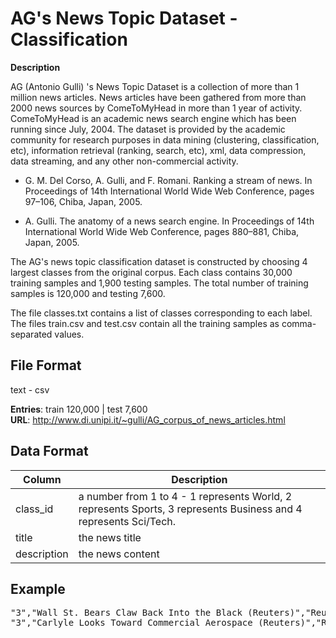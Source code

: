 # AG's News Topic Dataset - Classification
**Description**

AG (Antonio Gulli) 's News Topic Dataset is a collection of more than 1 million news articles. News articles have been gathered from more than 2000  news sources by ComeToMyHead in more than 1 year of activity. ComeToMyHead is an academic news search engine which has been running since July, 2004. The dataset is provided by the academic community for research purposes in data mining (clustering, classification, etc), information retrieval (ranking, search, etc), xml, data compression, data streaming, and any other non-commercial activity. 

* G. M. Del Corso, A. Gulli, and F. Romani. Ranking a stream of news. In Proceedings of 14th International World Wide Web Conference, pages 97–106, Chiba, Japan, 2005.  
  
* A. Gulli. The anatomy of a news search engine. In Proceedings of 14th International World Wide Web Conference, pages 880–881, Chiba, Japan, 2005.

The AG's news topic classification dataset is constructed by choosing 4 largest classes from the original corpus. Each class contains 30,000 training samples and 1,900 testing samples. The total number of training samples is 120,000 and testing 7,600.

The file classes.txt contains a list of classes corresponding to each label.
The files train.csv and test.csv contain all the training samples as comma-separated values.

## File Format
text - csv

**Entries**:  train 120,000  |	test 7,600   
**URL**: http://www.di.unipi.it/~gulli/AG_corpus_of_news_articles.html

## Data Format
| Column | Description        |
| ----- | ------------------ |
|class_id | a number from 1 to 4 - 1 represents World, 2 represents Sports, 3 represents Business and 4 represents Sci/Tech. |
|title| the news title|
|description | the news content |

## Example
<pre>
"3","Wall St. Bears Claw Back Into the Black (Reuters)","Reuters - Short-sellers, Wall Street's dwindling\band of ultra-cynics, are seeing green again."
"3","Carlyle Looks Toward Commercial Aerospace (Reuters)","Reuters - Private investment firm Carlyle Group,\which has a reputation for making well-timed and occasionally\controversial plays in the defense industry, has quietly placed\its bets on another part of the market."
</pre>






